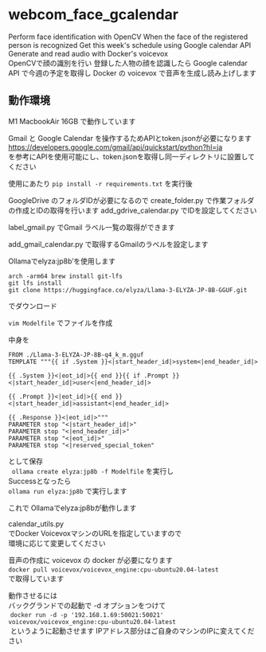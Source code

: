 # webcom_face_gcalendar
Perform face identification with OpenCV When the face of the registered person is recognized Get this week's schedule using Google calendar API Generate and read audio with Docker's voicevox  
OpenCVで顔の識別を行い
登録した人物の顔を認識したら
Google calendar API で今週の予定を取得し
Docker の voicevox で音声を生成し読み上げします

## 動作環境
M1 MacbookAir 16GB で動作しています

Gmail と Google Calendar を操作するためAPIとtoken.jsonが必要になります  
https://developers.google.com/gmail/api/quickstart/python?hl=ja  
を参考にAPIを使用可能にし、token.jsonを取得し同一ディレクトリに設置してください


使用にあたり 
`pip install -r requirements.txt` を実行後

GoogleDrive のフォルダIDが必要になるので
create_folder.py で作業フォルダの作成とIDの取得を行います
add_gdrive_calendar.py
でIDを設定してください

label_gmail.py
でGmail ラベル一覧の取得ができます

add_gmail_calendar.py
で取得するGmailのラベルを設定します

Ollamaでelyza:jp8b’を使用します
```
arch -arm64 brew install git-lfs  
git lfs install  
git clone https://huggingface.co/elyza/Llama-3-ELYZA-JP-8B-GGUF.git
```
でダウンロード

`vim Modelfile`
でファイルを作成

中身を
```
FROM ./Llama-3-ELYZA-JP-8B-q4_k_m.gguf
TEMPLATE """{{ if .System }}<|start_header_id|>system<|end_header_id|>

{{ .System }}<|eot_id|>{{ end }}{{ if .Prompt }}<|start_header_id|>user<|end_header_id|>

{{ .Prompt }}<|eot_id|>{{ end }}<|start_header_id|>assistant<|end_header_id|>

{{ .Response }}<|eot_id|>"""
PARAMETER stop "<|start_header_id|>"
PARAMETER stop "<|end_header_id|>"
PARAMETER stop "<|eot_id|>"
PARAMETER stop "<|reserved_special_token"
```
として保存  
` ollama create elyza:jp8b -f Modelfile`
を実行し   
Successとなったら  
`ollama run elyza:jp8b`
で実行します  

これで Ollamaでelyza:jp8bが動作します  

calendar_utils.py  
でDocker VoicevoxマシンのURLを指定していますので  
環境に応じて変更してください  

音声の作成に voicevox の docker が必要になります  
`docker pull voicevox/voicevox_engine:cpu-ubuntu20.04-latest`   
で取得しています  

動作させるには  
バックグランドでの起動で -d オプションをつけて  
 `docker run -d -p '192.168.1.69:50021:50021' voicevox/voicevox_engine:cpu-ubuntu20.04-latest`  
 というように起動させます IPアドレス部分はご自身のマシンのIPに変えてください
